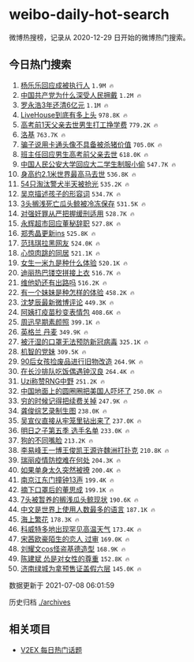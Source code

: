 # weibo-daily-hot-search

微博热搜榜，记录从 2020-12-29 日开始的微博热门搜索。

## 今日热门搜索

<!-- BEGIN -->

1. [杨乐乐回应成被执行人](https://s.weibo.com/weibo?q=%23%E6%9D%A8%E4%B9%90%E4%B9%90%E5%9B%9E%E5%BA%94%E6%88%90%E8%A2%AB%E6%89%A7%E8%A1%8C%E4%BA%BA%23&Refer=top) `1.9M 🔥`
1. [中国共产党为什么深受人民拥戴](https://s.weibo.com/weibo?q=%23%E4%B8%AD%E5%9B%BD%E5%85%B1%E4%BA%A7%E5%85%9A%E4%B8%BA%E4%BB%80%E4%B9%88%E6%B7%B1%E5%8F%97%E4%BA%BA%E6%B0%91%E6%8B%A5%E6%88%B4%23&Refer=top) `1.2M 🔥`
1. [罗永浩3年还清6亿元](https://s.weibo.com/weibo?q=%23%E7%BD%97%E6%B0%B8%E6%B5%A93%E5%B9%B4%E8%BF%98%E6%B8%856%E4%BA%BF%E5%85%83%23&Refer=top) `1.1M 🔥`
1. [LiveHouse到底有多上头](https://s.weibo.com/weibo?q=%23LiveHouse%E5%88%B0%E5%BA%95%E6%9C%89%E5%A4%9A%E4%B8%8A%E5%A4%B4%23&Refer=top) `978.8K 🔥`
1. [高考前1天父亲去世男生打工挣学费](https://s.weibo.com/weibo?q=%23%E9%AB%98%E8%80%83%E5%89%8D1%E5%A4%A9%E7%88%B6%E4%BA%B2%E5%8E%BB%E4%B8%96%E7%94%B7%E7%94%9F%E6%89%93%E5%B7%A5%E6%8C%A3%E5%AD%A6%E8%B4%B9%23&Refer=top) `779.2K 🔥`
1. [洛基](https://s.weibo.com/weibo?q=%E6%B4%9B%E5%9F%BA&Refer=top) `763.7K 🔥`
1. [骗子说用卡通头像不具备被杀猪价值](https://s.weibo.com/weibo?q=%23%E9%AA%97%E5%AD%90%E8%AF%B4%E7%94%A8%E5%8D%A1%E9%80%9A%E5%A4%B4%E5%83%8F%E4%B8%8D%E5%85%B7%E5%A4%87%E8%A2%AB%E6%9D%80%E7%8C%AA%E4%BB%B7%E5%80%BC%23&Refer=top) `705.0K 🔥`
1. [班主任回应男生高考前父亲去世](https://s.weibo.com/weibo?q=%23%E7%8F%AD%E4%B8%BB%E4%BB%BB%E5%9B%9E%E5%BA%94%E7%94%B7%E7%94%9F%E9%AB%98%E8%80%83%E5%89%8D%E7%88%B6%E4%BA%B2%E5%8E%BB%E4%B8%96%23&Refer=top) `618.0K 🔥`
1. [中国人民公安大学回应大二学生制服小偷](https://s.weibo.com/weibo?q=%23%E4%B8%AD%E5%9B%BD%E4%BA%BA%E6%B0%91%E5%85%AC%E5%AE%89%E5%A4%A7%E5%AD%A6%E5%9B%9E%E5%BA%94%E5%A4%A7%E4%BA%8C%E5%AD%A6%E7%94%9F%E5%88%B6%E6%9C%8D%E5%B0%8F%E5%81%B7%23&Refer=top) `547.7K 🔥`
1. [身高约2.1米世界最高马去世](https://s.weibo.com/weibo?q=%23%E8%BA%AB%E9%AB%98%E7%BA%A62.1%E7%B1%B3%E4%B8%96%E7%95%8C%E6%9C%80%E9%AB%98%E9%A9%AC%E5%8E%BB%E4%B8%96%23&Refer=top) `536.8K 🔥`
1. [54只淘汰警犬半天被抢光](https://s.weibo.com/weibo?q=%2354%E5%8F%AA%E6%B7%98%E6%B1%B0%E8%AD%A6%E7%8A%AC%E5%8D%8A%E5%A4%A9%E8%A2%AB%E6%8A%A2%E5%85%89%23&Refer=top) `535.2K 🔥`
1. [吴京描述孩子的形容词](https://s.weibo.com/weibo?q=%23%E5%90%B4%E4%BA%AC%E6%8F%8F%E8%BF%B0%E5%AD%A9%E5%AD%90%E7%9A%84%E5%BD%A2%E5%AE%B9%E8%AF%8D%23&Refer=top) `534.7K 🔥`
1. [3头搁浅死亡瓜头鲸被冷冻保存](https://s.weibo.com/weibo?q=%233%E5%A4%B4%E6%90%81%E6%B5%85%E6%AD%BB%E4%BA%A1%E7%93%9C%E5%A4%B4%E9%B2%B8%E8%A2%AB%E5%86%B7%E5%86%BB%E4%BF%9D%E5%AD%98%23&Refer=top) `531.5K 🔥`
1. [对强奸罪从严把握缓刑适用](https://s.weibo.com/weibo?q=%23%E5%AF%B9%E5%BC%BA%E5%A5%B8%E7%BD%AA%E4%BB%8E%E4%B8%A5%E6%8A%8A%E6%8F%A1%E7%BC%93%E5%88%91%E9%80%82%E7%94%A8%23&Refer=top) `528.7K 🔥`
1. [永辉超市回应董秘辞职](https://s.weibo.com/weibo?q=%23%E6%B0%B8%E8%BE%89%E8%B6%85%E5%B8%82%E5%9B%9E%E5%BA%94%E8%91%A3%E7%A7%98%E8%BE%9E%E8%81%8C%23&Refer=top) `527.8K 🔥`
1. [郑秀晶更新ins](https://s.weibo.com/weibo?q=%23%E9%83%91%E7%A7%80%E6%99%B6%E6%9B%B4%E6%96%B0ins%23&Refer=top) `525.8K 🔥`
1. [范玮琪拉黑网友](https://s.weibo.com/weibo?q=%23%E8%8C%83%E7%8E%AE%E7%90%AA%E6%8B%89%E9%BB%91%E7%BD%91%E5%8F%8B%23&Refer=top) `524.0K 🔥`
1. [心惊肉跳的同居](https://s.weibo.com/weibo?q=%E5%BF%83%E6%83%8A%E8%82%89%E8%B7%B3%E7%9A%84%E5%90%8C%E5%B1%85&Refer=top) `521.1K 🔥`
1. [女生一米九是种什么体验](https://s.weibo.com/weibo?q=%23%E5%A5%B3%E7%94%9F%E4%B8%80%E7%B1%B3%E4%B9%9D%E6%98%AF%E7%A7%8D%E4%BB%80%E4%B9%88%E4%BD%93%E9%AA%8C%23&Refer=top) `520.1K 🔥`
1. [迪丽热巴镂空拼接上衣](https://s.weibo.com/weibo?q=%23%E8%BF%AA%E4%B8%BD%E7%83%AD%E5%B7%B4%E9%95%82%E7%A9%BA%E6%8B%BC%E6%8E%A5%E4%B8%8A%E8%A1%A3%23&Refer=top) `516.7K 🔥`
1. [维他奶还有出路吗](https://s.weibo.com/weibo?q=%23%E7%BB%B4%E4%BB%96%E5%A5%B6%E8%BF%98%E6%9C%89%E5%87%BA%E8%B7%AF%E5%90%97%23&Refer=top) `516.2K 🔥`
1. [有一个妹妹是种怎样的体验](https://s.weibo.com/weibo?q=%23%E6%9C%89%E4%B8%80%E4%B8%AA%E5%A6%B9%E5%A6%B9%E6%98%AF%E7%A7%8D%E6%80%8E%E6%A0%B7%E7%9A%84%E4%BD%93%E9%AA%8C%23&Refer=top) `458.2K 🔥`
1. [沈梦辰最新微博评论](https://s.weibo.com/weibo?q=%23%E6%B2%88%E6%A2%A6%E8%BE%B0%E6%9C%80%E6%96%B0%E5%BE%AE%E5%8D%9A%E8%AF%84%E8%AE%BA%23&Refer=top) `449.3K 🔥`
1. [阿姨打疫苗秒变表情包](https://s.weibo.com/weibo?q=%23%E9%98%BF%E5%A7%A8%E6%89%93%E7%96%AB%E8%8B%97%E7%A7%92%E5%8F%98%E8%A1%A8%E6%83%85%E5%8C%85%23&Refer=top) `408.6K 🔥`
1. [周迅早期素颜照](https://s.weibo.com/weibo?q=%23%E5%91%A8%E8%BF%85%E6%97%A9%E6%9C%9F%E7%B4%A0%E9%A2%9C%E7%85%A7%23&Refer=top) `399.1K 🔥`
1. [英格兰 丹麦](https://s.weibo.com/weibo?q=%E8%8B%B1%E6%A0%BC%E5%85%B0%20%E4%B8%B9%E9%BA%A6&Refer=top) `349.9K 🔥`
1. [被汗湿的口罩无法预防新冠病毒](https://s.weibo.com/weibo?q=%23%E8%A2%AB%E6%B1%97%E6%B9%BF%E7%9A%84%E5%8F%A3%E7%BD%A9%E6%97%A0%E6%B3%95%E9%A2%84%E9%98%B2%E6%96%B0%E5%86%A0%E7%97%85%E6%AF%92%23&Refer=top) `325.1K 🔥`
1. [机智的党妹](https://s.weibo.com/weibo?q=%23%E6%9C%BA%E6%99%BA%E7%9A%84%E5%85%9A%E5%A6%B9%23&Refer=top) `309.5K 🔥`
1. [90后女孩捡废品进行旧物改造](https://s.weibo.com/weibo?q=%2390%E5%90%8E%E5%A5%B3%E5%AD%A9%E6%8D%A1%E5%BA%9F%E5%93%81%E8%BF%9B%E8%A1%8C%E6%97%A7%E7%89%A9%E6%94%B9%E9%80%A0%23&Refer=top) `264.9K 🔥`
1. [在长沙排队吃饭偶遇钟汉良](https://s.weibo.com/weibo?q=%23%E5%9C%A8%E9%95%BF%E6%B2%99%E6%8E%92%E9%98%9F%E5%90%83%E9%A5%AD%E5%81%B6%E9%81%87%E9%92%9F%E6%B1%89%E8%89%AF%23&Refer=top) `264.4K 🔥`
1. [Uzi称赞RNG中野](https://s.weibo.com/weibo?q=%23Uzi%E7%A7%B0%E8%B5%9ERNG%E4%B8%AD%E9%87%8E%23&Refer=top) `251.2K 🔥`
1. [中国地面上的圆圈圈把美国人吓坏了](https://s.weibo.com/weibo?q=%23%E4%B8%AD%E5%9B%BD%E5%9C%B0%E9%9D%A2%E4%B8%8A%E7%9A%84%E5%9C%86%E5%9C%88%E5%9C%88%E6%8A%8A%E7%BE%8E%E5%9B%BD%E4%BA%BA%E5%90%93%E5%9D%8F%E4%BA%86%23&Refer=top) `250.0K 🔥`
1. [穷的时候记得把续费关掉](https://s.weibo.com/weibo?q=%23%E7%A9%B7%E7%9A%84%E6%97%B6%E5%80%99%E8%AE%B0%E5%BE%97%E6%8A%8A%E7%BB%AD%E8%B4%B9%E5%85%B3%E6%8E%89%23&Refer=top) `247.9K 🔥`
1. [龚俊综艺录制生图](https://s.weibo.com/weibo?q=%23%E9%BE%9A%E4%BF%8A%E7%BB%BC%E8%89%BA%E5%BD%95%E5%88%B6%E7%94%9F%E5%9B%BE%23&Refer=top) `238.0K 🔥`
1. [吴宣仪直接从牢笼里钻出来了](https://s.weibo.com/weibo?q=%23%E5%90%B4%E5%AE%A3%E4%BB%AA%E7%9B%B4%E6%8E%A5%E4%BB%8E%E7%89%A2%E7%AC%BC%E9%87%8C%E9%92%BB%E5%87%BA%E6%9D%A5%E4%BA%86%23&Refer=top) `237.0K 🔥`
1. [明日之子第五季 选手名单](https://s.weibo.com/weibo?q=%E6%98%8E%E6%97%A5%E4%B9%8B%E5%AD%90%E7%AC%AC%E4%BA%94%E5%AD%A3%20%E9%80%89%E6%89%8B%E5%90%8D%E5%8D%95&Refer=top) `233.0K 🔥`
1. [狗的不同嘴脸](https://s.weibo.com/weibo?q=%23%E7%8B%97%E7%9A%84%E4%B8%8D%E5%90%8C%E5%98%B4%E8%84%B8%23&Refer=top) `213.2K 🔥`
1. [李易峰王一博王俊凯王源许魏洲打扑克](https://s.weibo.com/weibo?q=%23%E6%9D%8E%E6%98%93%E5%B3%B0%E7%8E%8B%E4%B8%80%E5%8D%9A%E7%8E%8B%E4%BF%8A%E5%87%AF%E7%8E%8B%E6%BA%90%E8%AE%B8%E9%AD%8F%E6%B4%B2%E6%89%93%E6%89%91%E5%85%8B%23&Refer=top) `210.8K 🔥`
1. [瑞丽疫情防控难在何处](https://s.weibo.com/weibo?q=%23%E7%91%9E%E4%B8%BD%E7%96%AB%E6%83%85%E9%98%B2%E6%8E%A7%E9%9A%BE%E5%9C%A8%E4%BD%95%E5%A4%84%23&Refer=top) `204.3K 🔥`
1. [如果单身太久突然被撩](https://s.weibo.com/weibo?q=%23%E5%A6%82%E6%9E%9C%E5%8D%95%E8%BA%AB%E5%A4%AA%E4%B9%85%E7%AA%81%E7%84%B6%E8%A2%AB%E6%92%A9%23&Refer=top) `200.4K 🔥`
1. [南京江东门撞钟13声](https://s.weibo.com/weibo?q=%23%E5%8D%97%E4%BA%AC%E6%B1%9F%E4%B8%9C%E9%97%A8%E6%92%9E%E9%92%9F13%E5%A3%B0%23&Refer=top) `199.4K 🔥`
1. [摘下口罩后的董思成](https://s.weibo.com/weibo?q=%23%E6%91%98%E4%B8%8B%E5%8F%A3%E7%BD%A9%E5%90%8E%E7%9A%84%E8%91%A3%E6%80%9D%E6%88%90%23&Refer=top) `199.1K 🔥`
1. [7头被暂养的搁浅瓜头鲸现状](https://s.weibo.com/weibo?q=%237%E5%A4%B4%E8%A2%AB%E6%9A%82%E5%85%BB%E7%9A%84%E6%90%81%E6%B5%85%E7%93%9C%E5%A4%B4%E9%B2%B8%E7%8E%B0%E7%8A%B6%23&Refer=top) `190.6K 🔥`
1. [中文是世界上使用人数最多的语言](https://s.weibo.com/weibo?q=%23%E4%B8%AD%E6%96%87%E6%98%AF%E4%B8%96%E7%95%8C%E4%B8%8A%E4%BD%BF%E7%94%A8%E4%BA%BA%E6%95%B0%E6%9C%80%E5%A4%9A%E7%9A%84%E8%AF%AD%E8%A8%80%23&Refer=top) `187.1K 🔥`
1. [海上繁花](https://s.weibo.com/weibo?q=%E6%B5%B7%E4%B8%8A%E7%B9%81%E8%8A%B1&Refer=top) `178.3K 🔥`
1. [科威特多地出现罕见高温天气](https://s.weibo.com/weibo?q=%E7%A7%91%E5%A8%81%E7%89%B9%E5%A4%9A%E5%9C%B0%E5%87%BA%E7%8E%B0%E7%BD%95%E8%A7%81%E9%AB%98%E6%B8%A9%E5%A4%A9%E6%B0%94&Refer=top) `173.4K 🔥`
1. [宋茜欧豪陌生的恋人 过审](https://s.weibo.com/weibo?q=%E5%AE%8B%E8%8C%9C%E6%AC%A7%E8%B1%AA%E9%99%8C%E7%94%9F%E7%9A%84%E6%81%8B%E4%BA%BA%20%E8%BF%87%E5%AE%A1&Refer=top) `169.0K 🔥`
1. [刘耀文cos怪盗基德造型](https://s.weibo.com/weibo?q=%23%E5%88%98%E8%80%80%E6%96%87cos%E6%80%AA%E7%9B%97%E5%9F%BA%E5%BE%B7%E9%80%A0%E5%9E%8B%23&Refer=top) `168.9K 🔥`
1. [陈建斌 怂是对女性的尊重](https://s.weibo.com/weibo?q=%E9%99%88%E5%BB%BA%E6%96%8C%20%E6%80%82%E6%98%AF%E5%AF%B9%E5%A5%B3%E6%80%A7%E7%9A%84%E5%B0%8A%E9%87%8D&Refer=top) `152.8K 🔥`
1. [济南绿城为拿预售证盖假六层](https://s.weibo.com/weibo?q=%23%E6%B5%8E%E5%8D%97%E7%BB%BF%E5%9F%8E%E4%B8%BA%E6%8B%BF%E9%A2%84%E5%94%AE%E8%AF%81%E7%9B%96%E5%81%87%E5%85%AD%E5%B1%82%23&Refer=top) `145.0K 🔥`

数据更新于 2021-07-08 06:01:59

<!-- END -->

历史归档 [./archives](./archives)

## 相关项目

- [V2EX 每日热门话题](https://github.com/boojack/v2ex-daily-hot-topic)
